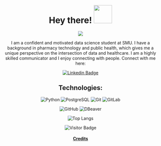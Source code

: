 <h1 align="center">Hey there! <img src="https://media.giphy.com/media/JvxG1YZ5BcSy1GU0DN/giphy.gif" width="60" /> </h1>  
<div style="text-align: center;">

<p align="center">
<img src = "https://media.giphy.com/media/v1.Y2lkPTc5MGI3NjExeXAzbXBqcTh3cDM1dzA5MG84cDF4dXd6aHpodmN1ejFocmE1dzZubCZlcD12MV9pbnRlcm5hbF9naWZfYnlfaWQmY3Q9Zw/xQMQmo9vCHaL6fp5ms/giphy.gif" />
</p>
<p align="center">
I am a confident and motivated data science student at SMU. I have a background in pharmacy technology and public health, which gives me a unique perspective on the intersection of data and healthcare. I am a highly skilled communicator and I enjoy connecting with people. Connect with me here:
</p>

[![Linkedin Badge](https://img.shields.io/badge/-uzmasayyeda-blue?style=for-the-badge&logo=Linkedin&logoColor=white&link=https:/www.linkedin.com/in/uzma-sayyeda)](https://www.linkedin.com/in/uzma-sayyeda/) 

## Technologies:<be>
![Python](https://img.shields.io/badge/-Python-black?style=flat-square&logo=Python)
![PostgreSQL](https://img.shields.io/badge/-PostgreSQL-336791?style=flat-square&logo=postgresql)
![Git](https://img.shields.io/badge/-Git-black?style=flat-square&logo=git)
![GitLab](https://img.shields.io/badge/-GitLab-FCA121?style=flat-square&logo=gitlab) 
 

![GitHub](https://img.shields.io/badge/-GitHub-181717?style=flat-square&logo=github)
![DBeaver](https://img.shields.io/badge/-DBeaver-BFAB99?style=flat-square&logo=DBeaver)

![Top Langs](https://github-readme-stats.vercel.app/api/top-langs/?username=UzmaSayyeda&hide_progress=true)


![Visitor Badge](https://visitor-badge.laobi.icu/badge?page_id=UzmaSayyeda.UzmaSayyeda)


#### [Credits](https://github.com/abhisheknaiidu/awesome-github-profile-readme#gifs-)


